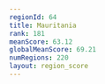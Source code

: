 ```yaml
---
regionId: 64
title: Mauritania
rank: 181
meanScore: 63.12
globalMeanScore: 69.21
numRegions: 220
layout: region_score
---
```

